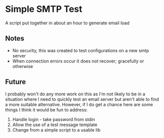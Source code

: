 # Simple SMTP Test
A script put together in about an hour to generate email load

## Notes
* No security, this was created to test configurations on a new smtp server
* When connection errors occur it does not recover; gracefully or otherwise

## Future
I probably won't do any more work on this as I'm not likely to be in a situation where I need to quickly test an email server but aren't able to find a more suitable alternative. However, if I do get a chance here are some things I think it would be fun to address:

1. Handle login - take password from stdin
2. Allow the use of a test message template
3. Change from a simple script to a usable lib